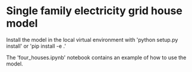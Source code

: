 # Single family electricity grid house model

Install the model in the local virtual environment with 'python setup.py install' or 'pip install -e .'

The 'four_houses.ipynb' notebook contains an example of how to use the model.